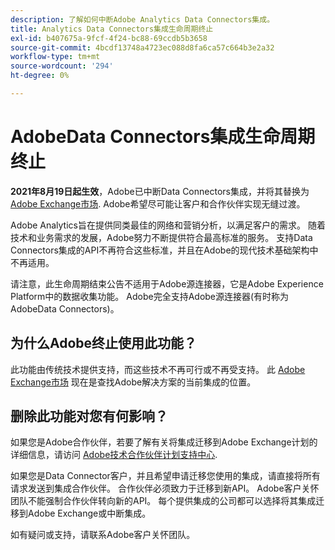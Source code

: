 ```yaml
---
description: 了解如何中断Adobe Analytics Data Connectors集成。
title: Analytics Data Connectors集成生命周期终止
exl-id: b407675a-9fcf-4f24-bc88-69ccdb5b3658
source-git-commit: 4bcdf13748a4723ec088d8fa6ca57c664b3e2a32
workflow-type: tm+mt
source-wordcount: '294'
ht-degree: 0%

---
```


# AdobeData Connectors集成生命周期终止

**2021年8月19日起生效**，Adobe已中断Data Connectors集成，并将其替换为 [Adobe Exchange市场](https://exchange.adobe.com/experiencecloud.analytics.html#product). Adobe希望尽可能让客户和合作伙伴实现无缝过渡。

Adobe Analytics旨在提供同类最佳的网络和营销分析，以满足客户的需求。 随着技术和业务需求的发展，Adobe努力不断提供符合最高标准的服务。 支持Data Connectors集成的API不再符合这些标准，并且在Adobe的现代技术基础架构中不再适用。

请注意，此生命周期结束公告不适用于Adobe源连接器，它是Adobe Experience Platform中的数据收集功能。 Adobe完全支持Adobe源连接器(有时称为AdobeData Connectors)。

## 为什么Adobe终止使用此功能？

此功能由传统技术提供支持，而这些技术不再可行或不再受支持。 此 [Adobe Exchange市场](https://exchange.adobe.com/experiencecloud.analytics.html#product) 现在是查找Adobe解决方案的当前集成的位置。

## 删除此功能对您有何影响？

如果您是Adobe合作伙伴，若要了解有关将集成迁移到Adobe Exchange计划的详细信息，请访问 [Adobe技术合作伙伴计划支持中心](https://adobeexchangeec.zendesk.com/hc/en-us/articles/360003867071-Adobe-Analytics-Integration-Tools).

如果您是Data Connector客户，并且希望申请迁移您使用的集成，请直接将所有请求发送到集成合作伙伴。 合作伙伴必须致力于迁移到新API。 Adobe客户关怀团队不能强制合作伙伴转向新的API。 每个提供集成的公司都可以选择将其集成迁移到Adobe Exchange或中断集成。

如有疑问或支持，请联系Adobe客户关怀团队。
